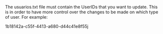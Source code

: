 The usuarios.txt file must contain the UserIDs that you want to update. This is in order to have more control over the changes to be made on which type of user.
For example:

1b18142a-c55f-4413-a680-d44c41e8f55j


